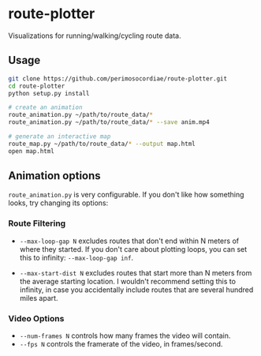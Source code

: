 # route-plotter

Visualizations for running/walking/cycling route data.

## Usage

```sh
git clone https://github.com/perimosocordiae/route-plotter.git
cd route-plotter
python setup.py install

# create an animation
route_animation.py ~/path/to/route_data/*
route_animation.py ~/path/to/route_data/* --save anim.mp4

# generate an interactive map
route_map.py ~/path/to/route_data/* --output map.html
open map.html
```

## Animation options

`route_animation.py` is very configurable.
If you don't like how something looks, try changing its options:

### Route Filtering

 * `--max-loop-gap N` excludes routes that don't end within N meters of where they started. If you don't care about plotting loops, you can set this to infinity: `--max-loop-gap inf`.

 * `--max-start-dist N` excludes routes that start more than N meters from the average starting location. I wouldn't recommend setting this to infinity, in case you accidentally include routes that are several hundred miles apart.

### Video Options

 * `--num-frames N` controls how many frames the video will contain.
 * `--fps N` controls the framerate of the video, in frames/second.
